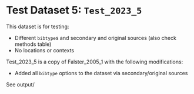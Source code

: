 
# Test Dataset 5: `Test_2023_5`

This dataset is for testing:
- Different `bibtype`s and secondary and original sources (also check methods table)
- No locations or contexts

Test_2023_5 is a copy of Falster_2005_1 with the following modifications:
- Added all `bibtype` options to the dataset via secondary/original sources

See output/